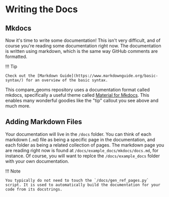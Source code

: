 # Writing the Docs

## Mkdocs

Now it's time to write some documentation! This isn't very difficult, and of course you're reading some documentation right now. The documentation is written using markdown, which is the same way GitHub comments are formatted.

!!! Tip

    Check out the [Markdown Guide](https://www.markdownguide.org/basic-syntax/) for an overview of the basic syntax.

This compare_geoms repository uses a documentation format called mkdocs, specifically a useful theme called [Material for Mkdocs](https://squidfunk.github.io/mkdocs-material/). This enables many wonderful goodies like the "tip" callout you see above and much more.

## Adding Markdown Files

Your documentation will live in the `/docs` folder. You can think of each markdown (`.md`) file as being a specific page in the documentation, and each folder as being a related collection of pages. The markdown page you are reading right now is found at `/docs/example_docs/mkdocs/docs.md`, for instance. Of course, you will want to replce the `/docs/example_docs` folder with your own documentation.

!!! Note

    You typically do not need to touch the `/docs/gen_ref_pages.py` script. It is used to automatically build the documentation for your code from its docstrings.
